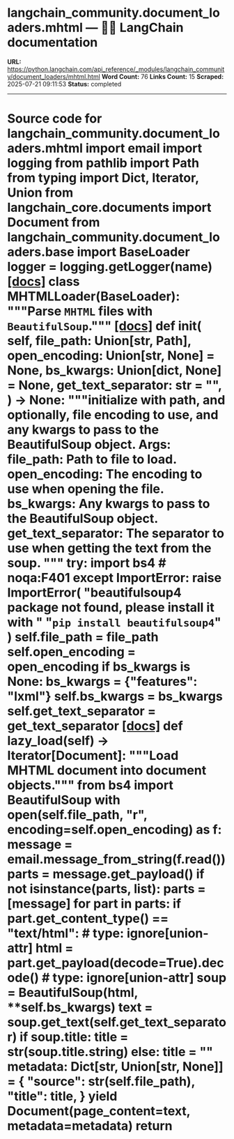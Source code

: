 # langchain_community.document_loaders.mhtml — 🦜🔗 LangChain  documentation

**URL:** https://python.langchain.com/api_reference/_modules/langchain_community/document_loaders/mhtml.html
**Word Count:** 76
**Links Count:** 15
**Scraped:** 2025-07-21 09:11:53
**Status:** completed

---

# Source code for langchain\_community.document\_loaders.mhtml               import email     import logging     from pathlib import Path     from typing import Dict, Iterator, Union          from langchain_core.documents import Document          from langchain_community.document_loaders.base import BaseLoader          logger = logging.getLogger(__name__)                              [[docs]](https://python.langchain.com/api_reference/community/document_loaders/langchain_community.document_loaders.mhtml.MHTMLLoader.html#langchain_community.document_loaders.mhtml.MHTMLLoader)     class MHTMLLoader(BaseLoader):         """Parse `MHTML` files with `BeautifulSoup`."""                         [[docs]](https://python.langchain.com/api_reference/community/document_loaders/langchain_community.document_loaders.mhtml.MHTMLLoader.html#langchain_community.document_loaders.mhtml.MHTMLLoader.__init__)         def __init__(             self,             file_path: Union[str, Path],             open_encoding: Union[str, None] = None,             bs_kwargs: Union[dict, None] = None,             get_text_separator: str = "",         ) -> None:             """initialize with path, and optionally, file encoding to use, and any kwargs             to pass to the BeautifulSoup object.                  Args:                 file_path: Path to file to load.                 open_encoding: The encoding to use when opening the file.                 bs_kwargs: Any kwargs to pass to the BeautifulSoup object.                 get_text_separator: The separator to use when getting the text                     from the soup.             """             try:                 import bs4  # noqa:F401             except ImportError:                 raise ImportError(                     "beautifulsoup4 package not found, please install it with "                     "`pip install beautifulsoup4`"                 )                  self.file_path = file_path             self.open_encoding = open_encoding             if bs_kwargs is None:                 bs_kwargs = {"features": "lxml"}             self.bs_kwargs = bs_kwargs             self.get_text_separator = get_text_separator                                        [[docs]](https://python.langchain.com/api_reference/community/document_loaders/langchain_community.document_loaders.mhtml.MHTMLLoader.html#langchain_community.document_loaders.mhtml.MHTMLLoader.lazy_load)         def lazy_load(self) -> Iterator[Document]:             """Load MHTML document into document objects."""                  from bs4 import BeautifulSoup                  with open(self.file_path, "r", encoding=self.open_encoding) as f:                 message = email.message_from_string(f.read())                 parts = message.get_payload()                      if not isinstance(parts, list):                     parts = [message]                      for part in parts:                     if part.get_content_type() == "text/html":  # type: ignore[union-attr]                         html = part.get_payload(decode=True).decode()  # type: ignore[union-attr]                              soup = BeautifulSoup(html, **self.bs_kwargs)                         text = soup.get_text(self.get_text_separator)                              if soup.title:                             title = str(soup.title.string)                         else:                             title = ""                              metadata: Dict[str, Union[str, None]] = {                             "source": str(self.file_path),                             "title": title,                         }                         yield Document(page_content=text, metadata=metadata)                         return